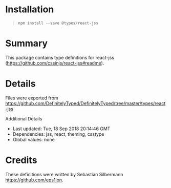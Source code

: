 # Installation
> `npm install --save @types/react-jss`

# Summary
This package contains type definitions for react-jss (https://github.com/cssinjs/react-jss#readme).

# Details
Files were exported from https://github.com/DefinitelyTyped/DefinitelyTyped/tree/master/types/react-jss

Additional Details
 * Last updated: Tue, 18 Sep 2018 20:14:46 GMT
 * Dependencies: jss, react, theming, csstype
 * Global values: none

# Credits
These definitions were written by Sebastian Silbermann <https://github.com/eps1lon>.
